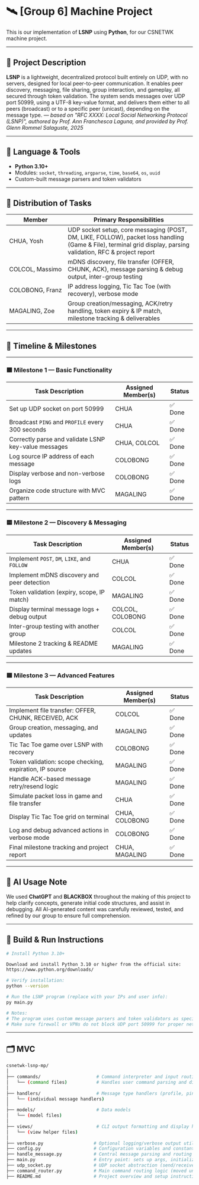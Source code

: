 # 🛰️ [Group 6] Machine Project

This is our implementation of **LSNP** using **Python**, for our CSNETWK machine project.

---

## 🧩 Project Description
**LSNP** is a lightweight, decentralized protocol built entirely on UDP, with no servers, designed for local peer-to-peer communication. It enables peer discovery, messaging, file sharing, group interaction, and gameplay, all secured through token validation. The system sends messages over UDP port 50999, using a UTF-8 key-value format, and delivers them either to all peers (broadcast) or to a specific peer (unicast), depending on the message type.
*— based on "RFC XXXX: Local Social Networking Protocol (LSNP)", authored by Prof. Ann Franchesca Laguna, and provided by Prof. Glenn Rommel Salaguste, 2025*

---

## 🐍 Language & Tools

- **Python 3.10+**
- Modules: `socket`, `threading`, `argparse`, `time`, `base64`, `os`, `uuid`
- Custom-built message parsers and token validators

---

## 🧠 Distribution of Tasks

| Member                | Primary Responsibilities                                                                                      |
|------------------------|---------------------------------------------------------------------------------------------------------------|
| CHUA,&nbsp;Yosh       | UDP socket setup, core messaging (POST, DM, LIKE, FOLLOW), packet loss handling (Game & File), terminal grid display, parsing validation, RFC & project report |
| COLCOL,&nbsp;Massimo  | mDNS discovery, file transfer (OFFER, CHUNK, ACK), message parsing & debug output, inter-group testing       |
| COLOBONG,&nbsp;Franz  | IP address logging, Tic Tac Toe (with recovery), verbose mode                                                 |
| MAGALING,&nbsp;Zoe    | Group creation/messaging, ACK/retry handling, token expiry & IP match, milestone tracking & deliverables     |

---

## 📅 Timeline & Milestones

---

### 🟩 Milestone 1 — Basic Functionality

| Task Description                                            | Assigned Member(s)   | Status         |
|-------------------------------------------------------------|-----------------------|----------------|
| Set up UDP socket on port 50999                             | CHUA                  |     ✅ Done    |
| Broadcast `PING` and `PROFILE` every 300 seconds            | CHUA                  |     ✅ Done    |
| Correctly parse and validate LSNP key-value messages        | CHUA, COLCOL          |     ✅ Done    |
| Log source IP address of each message                       | COLOBONG              |     ✅ Done    |
| Display verbose and non-verbose logs                        | COLOBONG              |     ✅ Done    |
| Organize code structure with MVC pattern                    | MAGALING              |     ✅ Done    |

---

### 🟨 Milestone 2 — Discovery & Messaging

| Task Description                                            | Assigned Member(s)   | Status         |
|-------------------------------------------------------------|-----------------------|----------------|
| Implement `POST`, `DM`, `LIKE`, and `FOLLOW`                | CHUA                  |     ✅ Done    |
| Implement mDNS discovery and peer detection                 | COLCOL                |     ✅ Done    |
| Token validation (expiry, scope, IP match)                  | MAGALING              |     ✅ Done    |
| Display terminal message logs + debug output                | COLCOL, COLOBONG      |     ✅ Done    |
| Inter-group testing with another group                      | COLCOL                |     ✅ Done    |
| Milestone 2 tracking & README updates                       | MAGALING              |     ✅ Done    |

---

### 🟥 Milestone 3 — Advanced Features

| Task Description                                            | Assigned Member(s)   | Status         |
|-------------------------------------------------------------|-----------------------|----------------|
| Implement file transfer: OFFER, CHUNK, RECEIVED, ACK        | COLCOL                |     ✅ Done    |
| Group creation, messaging, and updates                      | MAGALING              |     ✅ Done    |
| Tic Tac Toe game over LSNP with recovery                    | COLOBONG              |     ✅ Done    |
| Token validation: scope checking, expiration, IP source     | MAGALING              |     ✅ Done    |
| Handle ACK-based message retry/resend logic                 | MAGALING              |     ✅ Done    |
| Simulate packet loss in game and file transfer              | CHUA                  |     ✅ Done    |
| Display Tic Tac Toe grid on terminal                        | CHUA, COLOBONG        |     ✅ Done    |
| Log and debug advanced actions in verbose mode              | COLOBONG              |     ✅ Done    |
| Final milestone tracking and project report                 | CHUA, MAGALING        |     ✅ Done    |

---

## 🤖 AI Usage Note

We used **ChatGPT** and **BLACKBOX** throughout the making of this project to help clarify concepts, generate initial code structures, and assist in debugging. All AI-generated content was carefully reviewed, tested, and refined by our group to ensure full comprehension. 

---

## 📐 Build & Run Instructions

```bash
# Install Python 3.10+

Download and install Python 3.10 or higher from the official site:
https://www.python.org/downloads/

# Verify installation:
python --version

# Run the LSNP program (replace with your IPs and user info):
py main.py

# Notes:
# The program uses custom message parsers and token validators as specified in the project.
# Make sure firewall or VPNs do not block UDP port 50999 for proper network communication.

```

---

## 🗂️ MVC

```bash
csnetwk-lsnp-mp/
│
├── commands/                     # Command interpreter and input routing
│   └── (command files)           # Handles user command parsing and dispatching
│
├── handlers/                     # Message type handlers (profile, ping, dm, post, etc.)
│   └── (individual message handlers)
│
├── models/                       # Data models 
│   └── (model files)
│
├── views/                        # CLI output formatting and display helpers
│   └── (view helper files)
│
├── verbose.py                   # Optional logging/verbose output utility
├── config.py                    # Configuration variables and constants
├── handle_message.py            # Central message parsing and routing logic
├── main.py                      # Entry point: sets up args, initializes, runs main loop
├── udp_socket.py                # UDP socket abstraction (send/receive)
├── command_router.py            # Main command routing logic (moved under commands/ in old version)
├── README.md                    # Project overview and setup instructions


